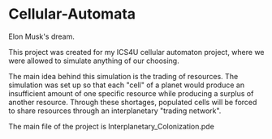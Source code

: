 # Cellular-Automata
Elon Musk's dream.

This project was created for my ICS4U cellular automaton project, where we were allowed to simulate anything of our choosing.

The main idea behind this simulation is the trading of resources. The simulation was set up so that each "cell" of a planet would produce an insufficient amount of one specific resource while producing a surplus of another resource. Through these shortages, populated cells will be forced to share resources through an interplanetary "trading network".

The main file of the project is Interplanetary_Colonization.pde
